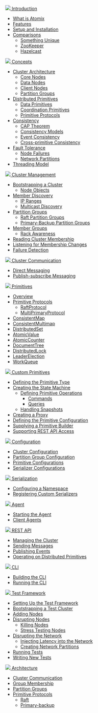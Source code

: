 <span class="user-guide-menu-header"><a href="/docs/latest/user-manual/introduction"><img src="/assets/img/icons/introduction.svg" class="introduction"> Introduction</a></span>

* [What is Atomix](/docs/latest/user-manual/introduction#what-is-atomix)
* [Features](/docs/latest/user-manual/introduction#features)
* [Setup and Installation](/docs/latest/user-manual/introduction#setup-and-installation)
* [Comparisons](/docs/latest/user-manual/introduction#comparisons)
  * [Something Unique](/docs/latest/user-manual/introduction#something-unique)
  * [ZooKeeper](/docs/latest/user-manual/introduction#zookeeper)
  * [Hazelcast](/docs/latest/user-manual/introduction#hazelcast)

<span class="user-guide-menu-header"><a href="/docs/latest/user-manual/concepts"><img src="/assets/img/icons/concepts.svg" class="concepts"> Concepts</a></span>

* [Cluster Architecture](/docs/latest/user-manual/concepts#cluster-architecture)
  * [Core Nodes](/docs/latest/user-manual/concepts#core-nodes)
  * [Data Nodes](/docs/latest/user-manual/concepts#data-nodes)
  * [Client Nodes](/docs/latest/user-manual/concepts#client-nodes)
  * [Partition Groups](/docs/latest/user-manual/concepts#partition-groups)
* [Distributed Primitives](/docs/latest/user-manual/concepts#distributed-primitives)
  * [Data Primitives](/docs/latest/user-manual/concepts#data-primitives)
  * [Coordination Primitives](/docs/latest/user-manual/concepts#coordination-primitives)
  * [Primitive Protocols](/docs/latest/user-manual/concepts#primitive-protocols)
* [Consistency](/docs/latest/user-manual/concepts#consistency)
  * [CAP Theorem](/docs/latest/user-manual/concepts#cap-theorem)
  * [Consistency Models](/docs/latest/user-manual/concepts#consistency-models)
  * [Event Consistency](/docs/latest/user-manual/concepts#event-consistency)
  * [Cross-primitive Consistency](/docs/latest/user-manual/concepts#cross-primitive-consistency)
* [Fault Tolerance](/docs/latest/user-manual/concepts#fault-tolerance)
  * [Node Failures](/docs/latest/user-manual/concepts#node-failures)
  * [Network Partitions](/docs/latest/user-manual/concepts#network-partitions)
* [Threading Model](/docs/latest/user-manual/concepts#threading-model)

<span class="user-guide-menu-header"><a href="/docs/latest/user-manual/cluster-management"><img src="/assets/img/icons/clustering.png" class="cluster-management"> Cluster Management</a></span>

* [Bootstrapping a Cluster](/docs/latest/user-manual/cluster-management#bootstrapping-a-cluster)
  * [Node Objects](/docs/latest/user-manual/cluster-management#node-objects)
* [Member Discovery](/docs/latest/user-manual/cluster-management#member-discovery)
  * [IP Ranges](/docs/latest/user-manual/cluster-management#ip-ranges)
  * [Multicast Discovery](/docs/latest/user-manual/cluster-management#multicast-discovery)
* [Partition Groups](/docs/latest/user-manual/cluster-management#partition-groups)
  * [Raft Partition Groups](/docs/latest/user-manual/cluster-management#raft-partition-groups)
  * [Primary-Backup Partition Groups](/docs/latest/user-manual/cluster-management#primary-backup-partition-groups)
* [Member Groups](/docs/latest/user-manual/cluster-management#member-groups)
  * [Rack Awareness](/docs/latest/user-manual/cluster-management#rack-awareness)
* [Reading Cluster Membership](/docs/latest/user-manual/cluster-management#reading-cluster-membership)
* [Listening for Membership Changes](/docs/latest/user-manual/cluster-management#listening-for-membership-changes)
* [Failure Detection](/docs/latest/user-manual/cluster-management#failure-detection)

<span class="user-guide-menu-header"><a href="/docs/latest/user-manual/cluster-communication"><img src="/assets/img/icons/communication.svg" class="cluster-communication"> Cluster Communication</a></span>

* [Direct Messaging](/docs/latest/user-manual/cluster-communication#direct-messaging)
* [Publish-subscribe Messaging](/docs/latest/user-manual/cluster-communication#publish-subscribe-messaging)

<span class="user-guide-menu-header"><a href="/docs/latest/user-manual/primitives"><img src="/assets/img/icons/primitives.svg" class="primitives"> Primitives</a></span>

* [Overview](/docs/latest/user-manual/primitives#overview)
* [Primitive Protocols](/docs/latest/user-manual/primitives#primitive-protocols)
  * [RaftProtocol](/docs/latest/user-manual/primitives#raftprotocol)
  * [MultiPrimaryProtocol](/docs/latest/user-manual/primitives#multiprimaryprotocol)
* [ConsistentMap](/docs/latest/user-manual/primitives#consistentmap)
* [ConsistentMultimap](/docs/latest/user-manual/primitives#consistentmultimap)
* [DistributedSet](/docs/latest/user-manual/primitives#distributedset)
* [AtomicValue](/docs/latest/user-manual/primitives#atomicvalue)
* [AtomicCounter](/docs/latest/user-manual/primitives#atomiccounter)
* [DocumentTree](/docs/latest/user-manual/primitives#documenttree)
* [DistributedLock](/docs/latest/user-manual/primitives#distributedlock)
* [LeaderElection](/docs/latest/user-manual/primitives#leaderelection)
* [WorkQueue](/docs/latest/user-manual/primitives#workqueue)

<span class="user-guide-menu-header"><a href="/docs/latest/user-manual/custom-primitives"><img src="/assets/img/icons/custom-primitives.svg" class="custom-primitives"> Custom Primitives</a></span>

* [Defining the Primitive Type](/docs/latest/user-manual/custom-primitives#defining-the-primitive-type)
* [Creating the State Machine](/docs/latest/user-manual/custom-primitives#creating-the-state-machine)
  * [Defining Primitive Operations](/docs/latest/user-manual/custom-primitives#defining-primitive-operations)
    * [Commands](/docs/latest/user-manual/custom-primitives#commands)
    * [Queries](/docs/latest/user-manual/custom-primitives#queries)
  * [Handling Snapshots](/docs/latest/user-manual/custom-primitives#handling-snapshots)
* [Creating a Proxy](/docs/latest/user-manual/custom-primitives#creating-a-proxy)
* [Defining the Primitive Configuration](/docs/latest/user-manual/custom-primitives#defining-the-primitive-configuration)
* [Supplying a Primitive Builder](/docs/latest/user-manual/custom-primitives#supplying-a-primitive-builder)
* [Supporting REST API Access](/docs/latest/user-manual/custom-primitives#supporting-rest-api-access)

<span class="user-guide-menu-header"><a href="/docs/latest/user-manual/configuration"><img src="/assets/img/icons/configuration.svg" class="configuration"> Configuration</a></span>

* [Cluster Configuration](/docs/latest/user-manual/configuration#cluster-configuration)
* [Partition Group Configuration](/docs/latest/user-manual/configuration#partition-group-configuration)
* [Primitive Configurations](/docs/latest/user-manual/configuration#primitive-configurations)
* [Serializer Configurations](/docs/latest/user-manual/configuration#serializer-configurations)

<span class="user-guide-menu-header"><a href="/docs/latest/user-manual/serialization"><img src="/assets/img/icons/serialization.svg" class="serialization"> Serialization</a></span>

* [Configuring a Namespace](/docs/latest/user-manual/serialization#configuring-a-namepsace)
* [Registering Custom Serializers](/docs/latest/user-manual/serialization#registering-custom-serializers)

<span class="user-guide-menu-header"><a href="/docs/latest/user-manual/agent"><img src="/assets/img/icons/agent.png" class="agent"> Agent</a></span>

* [Starting the Agent](/docs/latest/user-manual/agent#starting-the-agent)
* [Client Agents](/docs/latest/user-manual/agent#client-agents)

<span class="user-guide-menu-header"><a href="/docs/latest/user-manual/rest"><img src="/assets/img/icons/rest.svg" class="rest"> REST API</a></span>

* [Managing the Cluster](/docs/latest/user-manual/rest#managing-the-cluster)
* [Sending Messages](/docs/latest/user-manual/rest#sending-messages)
* [Publishing Events](/docs/latest/user-manual/rest#publishing-events)
* [Operating on Distributed Primitives](/docs/latest/user-manual/rest#operating-on-distributed-primitives)

<span class="user-guide-menu-header"><a href="/docs/latest/user-manual/cli"><img src="/assets/img/icons/cli.svg" class="cli"> CLI</a></span>

* [Building the CLI](/docs/latest/user-manual/cli#building-the-cli)
* [Running the CLI](/docs/latest/user-manual/cli#running-the-cli)

<span class="user-guide-menu-header"><a href="/docs/latest/user-manual/test"><img src="/assets/img/icons/test.svg" class="test"> Test Framework</a></span>

* [Setting Up the Test Framework](/docs/latest/user-manual/test#setting-up-the-test-framework)
* [Bootstrapping a Test Cluster](/docs/latest/user-manual/test#bootstrapping-a-test-cluster)
* [Adding Nodes](/docs/latest/user-manual/test#adding-nodes)
* [Disrupting Nodes](/docs/latest/user-manual/test#disrupting-nodes)
  * [Killing Nodes](/docs/latest/user-manual/test#killing-nodes)
  * [Stress Testing Nodes](/docs/latest/user-manual/test#stress-testing-nodes)
* [Disrupting the Network](/docs/latest/user-manual/test#disrupting-the-network)
  * [Injecting Latency into the Network](/docs/latest/user-manual/test#injecting-latency-into-the-network)
  * [Creating Network Partitions](/docs/latest/user-manual/test#creating-network-partitions)
* [Running Tests](/docs/latest/user-manual/test#running-tests)
* [Writing New Tests](/docs/latest/user-manual/test#writing-new-tests)

<span class="user-guide-menu-header"><a href="/docs/latest/user-manual/architecture"><img src="/assets/img/icons/architecture.svg" class="architecture"> Architecture</a></span>

* [Cluster Communication](/docs/latest/user-manual/architecture#cluster-communication)
* [Group Membership](/docs/latest/user-manual/architecture#group-membership)
* [Partition Groups](/docs/latest/user-manual/architecture#partition-groups)
* [Primitive Protocols](/docs/latest/user-manual/architecture#primitive-protocols)
  * [Raft](/docs/latest/user-manual/architecture#raft)
  * [Primary-backup](/docs/latest/user-manual/architecture#primary-backup)